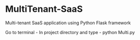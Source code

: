 # MultiTenant-SaaS
Multi-tenant SaaS application using Python Flask framework

Go to terminal -
In project directory and type - 
python Multi.py
